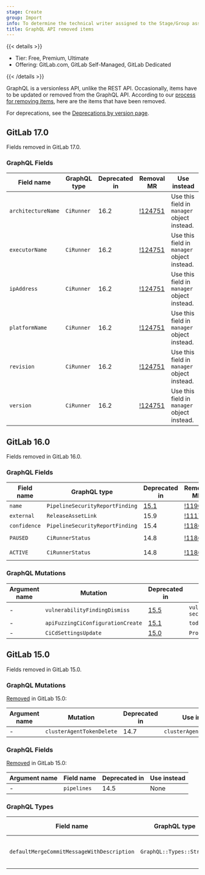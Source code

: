 ```yaml
---
stage: Create
group: Import
info: To determine the technical writer assigned to the Stage/Group associated with this page, see https://handbook.gitlab.com/handbook/product/ux/technical-writing/#assignments
title: GraphQL API removed items
---
```


{{< details >}}

- Tier: Free, Premium, Ultimate
- Offering: GitLab.com, GitLab Self-Managed, GitLab Dedicated

{{< /details >}}

GraphQL is a versionless API, unlike the REST API.
Occasionally, items have to be updated or removed from the GraphQL API.
According to our [process for removing items](_index.md#deprecation-and-removal-process), here are the items that have been removed.

For deprecations, see the [Deprecations by version page](../../update/deprecations.md).

## GitLab 17.0

Fields removed in GitLab 17.0.

### GraphQL Fields

| Field name         | GraphQL type | Deprecated in | Removal MR                                                              | Use instead |
|--------------------|--------------|---------------|-------------------------------------------------------------------------|-------------|
| `architectureName` | `CiRunner`   | 16.2          | [!124751](https://gitlab.com/gitlab-org/gitlab/-/merge_requests/124751) | Use this field in `manager` object instead. |
| `executorName`     | `CiRunner`   | 16.2          | [!124751](https://gitlab.com/gitlab-org/gitlab/-/merge_requests/124751) | Use this field in `manager` object instead. |
| `ipAddress`        | `CiRunner`   | 16.2          | [!124751](https://gitlab.com/gitlab-org/gitlab/-/merge_requests/124751) | Use this field in `manager` object instead. |
| `platformName`     | `CiRunner`   | 16.2          | [!124751](https://gitlab.com/gitlab-org/gitlab/-/merge_requests/124751) | Use this field in `manager` object instead. |
| `revision`         | `CiRunner`   | 16.2          | [!124751](https://gitlab.com/gitlab-org/gitlab/-/merge_requests/124751) | Use this field in `manager` object instead. |
| `version`          | `CiRunner`   | 16.2          | [!124751](https://gitlab.com/gitlab-org/gitlab/-/merge_requests/124751) | Use this field in `manager` object instead. |

## GitLab 16.0

Fields removed in GitLab 16.0.

### GraphQL Fields

| Field name   | GraphQL type                    | Deprecated in                                                       | Removal MR                                                              | Use instead |
|--------------|---------------------------------|---------------------------------------------------------------------|-------------------------------------------------------------------------|-------------|
| `name`       | `PipelineSecurityReportFinding` | [15.1](https://gitlab.com/gitlab-org/gitlab/-/merge_requests/89571) | [!119055](https://gitlab.com/gitlab-org/gitlab/-/merge_requests/119055) | `title`     |
| `external`   | `ReleaseAssetLink`              | 15.9                                                                | [!111750](https://gitlab.com/gitlab-org/gitlab/-/merge_requests/111750) | None        |
| `confidence` | `PipelineSecurityReportFinding` | 15.4                                                                | [!118617](https://gitlab.com/gitlab-org/gitlab/-/merge_requests/118617) | None        |
| `PAUSED`     | `CiRunnerStatus`                | 14.8                                                                | [!118635](https://gitlab.com/gitlab-org/gitlab/-/merge_requests/118635) | `CiRunner.paused: true` |
| `ACTIVE`     | `CiRunnerStatus`                | 14.8                                                                | [!118635](https://gitlab.com/gitlab-org/gitlab/-/merge_requests/118635) | `CiRunner.paused: false` |

### GraphQL Mutations

| Argument name | Mutation                          | Deprecated in                                                       | Use instead |
|---------------|-----------------------------------|---------------------------------------------------------------------|-------------|
| -             | `vulnerabilityFindingDismiss`     | [15.5](https://gitlab.com/gitlab-org/gitlab/-/merge_requests/99170) | `vulnerabilityDismiss` or `securityFindingDismiss` |
| -             | `apiFuzzingCiConfigurationCreate` | [15.1](https://gitlab.com/gitlab-org/gitlab/-/merge_requests/87241) | `todos`     |
| -             | `CiCdSettingsUpdate`              | [15.0](https://gitlab.com/gitlab-org/gitlab/-/issues/361801)        | `ProjectCiCdSettingsUpdate` |

## GitLab 15.0

Fields removed in GitLab 15.0.

### GraphQL Mutations

[Removed](https://gitlab.com/gitlab-org/gitlab/-/merge_requests/85382) in GitLab 15.0:

| Argument name | Mutation                  | Deprecated in | Use instead |
|---------------|---------------------------|---------------|-------------|
| -             | `clusterAgentTokenDelete` | 14.7          | `clusterAgentTokenRevoke` |

### GraphQL Fields

[Removed](https://gitlab.com/gitlab-org/gitlab/-/issues/342882) in GitLab 15.0:

| Argument name | Field name  | Deprecated in | Use instead |
|---------------|-------------|---------------|-------------|
| -             | `pipelines` | 14.5          | None        |

### GraphQL Types

| Field name                                 | GraphQL type             | Deprecated in | Use instead |
|--------------------------------------------|--------------------------|---------------|-------------|
| `defaultMergeCommitMessageWithDescription` | `GraphQL::Types::String` | 14.5          | None. Define a [merge commit template](../../user/project/merge_requests/commit_templates.md) in your project and use `defaultMergeCommitMessage`. |
